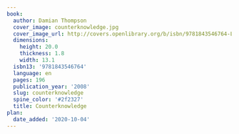 ```yaml
---
book:
  author: Damian Thompson
  cover_image: counterknowledge.jpg
  cover_image_url: http://covers.openlibrary.org/b/isbn/9781843546764-L.jpg
  dimensions:
    height: 20.0
    thickness: 1.8
    width: 13.1
  isbn13: '9781843546764'
  language: en
  pages: 196
  publication_year: '2008'
  slug: counterknowledge
  spine_color: '#2f2327'
  title: Counterknowledge
plan:
  date_added: '2020-10-04'
---
```

